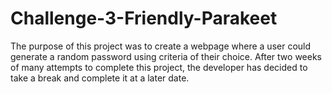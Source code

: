 # Challenge-3-Friendly-Parakeet
The purpose of this project was to create a webpage where a user could generate a random password using criteria of their choice.
After two weeks of many attempts to complete this project, the developer has decided to take a break and complete it at a later date.

